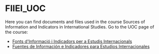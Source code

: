 # FIIEI_UOC

Here you can find documents and files used in the course Sources of Information and Indicators in International Studies. Go to the UOC page of the course:
- [Fonts d'Informació i Indicadors per a Estudis Internacionals](http://cv.uoc.edu/tren/trenacc/web/GAT_EXP.PLANDOCENTE?any_academico=20201&cod_asignatura=20.418&idioma=CAT&pagina=PD_PREV_SECRE&cache=S)
- [Fuentes de Información e Indicadores para Estudios Internacionales](http://cv.uoc.edu/tren/trenacc/web/GAT_EXP.PLANDOCENTE?any_academico=20201&cod_asignatura=20.618&idioma=CAS&pagina=PD_PREV_SECRE&cache=S)
